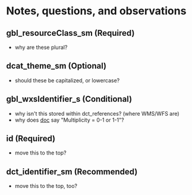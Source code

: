 # Notes, questions, and observations

## gbl_resourceClass_sm (Required)
- why are these plural?

## dcat_theme_sm (Optional)
- should these be capitalized, or lowercase?

## gbl_wxsIdentifier_s (Conditional)
- why isn't this stored within dct_references? (where WMS/WFS are)
- why does [doc](https://opengeometadata.org/docs/ogm-aardvark/wxs-identifier) say "Multiplicity = 0-1 or 1-1"?

## id (Required)
- move this to the top?

## dct_identifier_sm (Recommended)
- move this to the top, too?
